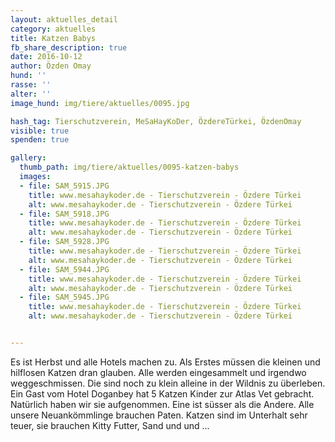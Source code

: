```yaml
---
layout: aktuelles_detail
category: aktuelles
title: Katzen Babys
fb_share_description: true
date: 2016-10-12
author: Özden Omay
hund: ''
rasse: ''
alter: ''
image_hund: img/tiere/aktuelles/0095.jpg

hash_tag: Tierschutzverein, MeSaHayKoDer, ÖzdereTürkei, ÖzdenOmay
visible: true
spenden: true

gallery:
  thumb_path: img/tiere/aktuelles/0095-katzen-babys
  images:
  - file: SAM_5915.JPG
    title: www.mesahaykoder.de - Tierschutzverein - Özdere Türkei
    alt: www.mesahaykoder.de - Tierschutzverein - Özdere Türkei
  - file: SAM_5918.JPG
    title: www.mesahaykoder.de - Tierschutzverein - Özdere Türkei
    alt: www.mesahaykoder.de - Tierschutzverein - Özdere Türkei
  - file: SAM_5928.JPG
    title: www.mesahaykoder.de - Tierschutzverein - Özdere Türkei
    alt: www.mesahaykoder.de - Tierschutzverein - Özdere Türkei
  - file: SAM_5944.JPG
    title: www.mesahaykoder.de - Tierschutzverein - Özdere Türkei
    alt: www.mesahaykoder.de - Tierschutzverein - Özdere Türkei
  - file: SAM_5945.JPG
    title: www.mesahaykoder.de - Tierschutzverein - Özdere Türkei
    alt: www.mesahaykoder.de - Tierschutzverein - Özdere Türkei


---
```


Es ist Herbst und alle Hotels machen zu.
Als Erstes müssen die kleinen und hilflosen Katzen dran glauben.  Alle werden eingesammelt und irgendwo weggeschmissen.
Die sind noch zu klein alleine in der Wildnis zu überleben. Ein Gast vom  Hotel Doganbey hat 5 Katzen Kinder zur Atlas Vet gebracht. Natürlich haben wir sie aufgenommen. Eine ist süsser als die Andere.
Alle unsere Neuankömmlinge brauchen Paten. Katzen sind im Unterhalt sehr teuer, sie brauchen Kitty Futter, Sand und und ...